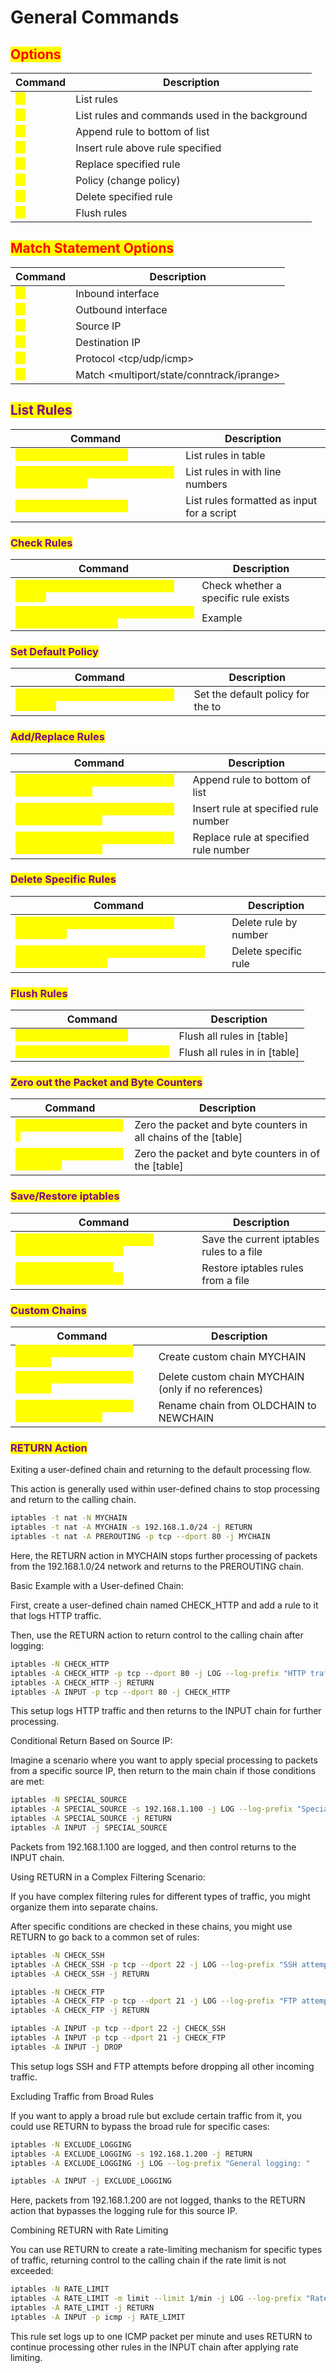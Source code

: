 # General Commands

## <mark style="color:red;">Options</mark>

| Command                                 | Description                                    |
| --------------------------------------- | ---------------------------------------------- |
| <mark style="color:yellow;">`-L`</mark> | List rules                                     |
| <mark style="color:yellow;">`-S`</mark> | List rules and commands used in the background |
| <mark style="color:yellow;">`-A`</mark> | Append rule to bottom of list                  |
| <mark style="color:yellow;">`-I`</mark> | Insert rule above rule specified               |
| <mark style="color:yellow;">`-R`</mark> | Replace specified rule                         |
| <mark style="color:yellow;">`-P`</mark> | Policy (change policy)                         |
| <mark style="color:yellow;">`-D`</mark> | Delete specified rule                          |
| <mark style="color:yellow;">`-F`</mark> | Flush rules                                    |

## <mark style="color:red;">Match Statement Options</mark>

| Command                                 | Description                                |
| --------------------------------------- | ------------------------------------------ |
| <mark style="color:yellow;">`-i`</mark> | Inbound interface                          |
| <mark style="color:yellow;">`-o`</mark> | Outbound interface                         |
| <mark style="color:yellow;">`-s`</mark> | Source IP                                  |
| <mark style="color:yellow;">`-d`</mark> | Destination IP                             |
| <mark style="color:yellow;">`-p`</mark> | Protocol \<tcp/udp/icmp>                   |
| <mark style="color:yellow;">`-m`</mark> | Match \<multiport/state/conntrack/iprange> |

## <mark style="color:purple;">List Rules</mark>

| Command                                                                            | Description                                |
| ---------------------------------------------------------------------------------- | ------------------------------------------ |
| <mark style="color:yellow;">`iptables -t [table] -L`</mark>                        | List rules in table                        |
| <mark style="color:yellow;">`iptables -t [table] -L <chain> --line-numbers`</mark> | List rules in with line numbers            |
| <mark style="color:yellow;">`iptables -t [table] -S`</mark>                        | List rules formatted as input for a script |

### <mark style="color:purple;">Check Rules</mark>

| Command                                                                                      | Description                          |
| -------------------------------------------------------------------------------------------- | ------------------------------------ |
| <mark style="color:yellow;">`iptables -t [table] -C <chain> <rule>`</mark>                   | Check whether a specific rule exists |
| <mark style="color:yellow;">`iptables -t filter -C INPUT -p tcp --dport 80 -j ACCEPT`</mark> | Example                              |

### <mark style="color:purple;">Set Default Policy</mark>

| Command                                                                      | Description                       |
| ---------------------------------------------------------------------------- | --------------------------------- |
| <mark style="color:yellow;">`iptables -t [table] -P <chain> <action>`</mark> | Set the default policy for the to |

### <mark style="color:purple;">Add/Replace Rules</mark>

| Command                                                                               | Description                           |
| ------------------------------------------------------------------------------------- | ------------------------------------- |
| <mark style="color:yellow;">`iptables -t [table] -A <chain> <specific rule>`</mark>   | Append rule to bottom of list         |
| <mark style="color:yellow;">`iptables -t [table] -I <chain> <rule_num> <rule>`</mark> | Insert rule at specified rule number  |
| <mark style="color:yellow;">`iptables -t [table] -R <chain> <rule_num> <rule>`</mark> | Replace rule at specified rule number |

### <mark style="color:purple;">Delete Specific Rules</mark>

| Command                                                                                      | Description           |
| -------------------------------------------------------------------------------------------- | --------------------- |
| <mark style="color:yellow;">`iptables -t [table] -D <chain> [rule_num]`</mark>               | Delete rule by number |
| <mark style="color:yellow;">`iptables -t filter -D INPUT -p tcp --dport 22 -j ACCEPT`</mark> | Delete specific rule  |

### <mark style="color:purple;">Flush Rules</mark>

| Command                                                             | Description                    |
| ------------------------------------------------------------------- | ------------------------------ |
| <mark style="color:yellow;">`iptables -t [table] -F`</mark>         | Flush all rules in \[table]    |
| <mark style="color:yellow;">`iptables -t [table] -F <chain>`</mark> | Flush all rules in in \[table] |

### <mark style="color:purple;">Zero out the Packet and Byte Counters</mark>

| Command                                                             | Description                                                     |
| ------------------------------------------------------------------- | --------------------------------------------------------------- |
| <mark style="color:yellow;">`iptables -t [table] -Z`</mark>         | Zero the packet and byte counters in all chains of the \[table] |
| <mark style="color:yellow;">`iptables -t [table] -Z <chain>`</mark> | Zero the packet and byte counters in of the \[table]            |

### <mark style="color:purple;">Save/Restore iptables</mark>

| Command                                                                               | Description                               |
| ------------------------------------------------------------------------------------- | ----------------------------------------- |
| <mark style="color:yellow;">`iptables-save -t [table] > /[table]_rules_backup`</mark> | Save the current iptables rules to a file |
| <mark style="color:yellow;">`iptables-restore < /[table]_rules_backup`</mark>         | Restore iptables rules from a file        |

### <mark style="color:purple;">Custom Chains</mark>

| Command                                                                       | Description                                         |
| ----------------------------------------------------------------------------- | --------------------------------------------------- |
| <mark style="color:yellow;">`iptables -t [table] -N MYCHAIN`</mark>           | Create custom chain MYCHAIN                         |
| <mark style="color:yellow;">`iptables -t [table] -X MYCHAIN`</mark>           | Delete custom chain MYCHAIN (only if no references) |
| <mark style="color:yellow;">`iptables -t [table] -E OLDCHAIN NEWCHAIN`</mark> | Rename chain from OLDCHAIN to NEWCHAIN              |

### <mark style="color:purple;">RETURN Action</mark>

Exiting a user-defined chain and returning to the default processing flow.

This action is generally used within user-defined chains to stop processing and return to the calling chain.

```bash
iptables -t nat -N MYCHAIN
iptables -t nat -A MYCHAIN -s 192.168.1.0/24 -j RETURN
iptables -t nat -A PREROUTING -p tcp --dport 80 -j MYCHAIN
```

Here, the RETURN action in MYCHAIN stops further processing of packets from the 192.168.1.0/24 network and returns to the PREROUTING chain.

Basic Example with a User-defined Chain:

First, create a user-defined chain named CHECK\_HTTP and add a rule to it that logs HTTP traffic.

Then, use the RETURN action to return control to the calling chain after logging:

```bash
iptables -N CHECK_HTTP
iptables -A CHECK_HTTP -p tcp --dport 80 -j LOG --log-prefix "HTTP traffic: "
iptables -A CHECK_HTTP -j RETURN
iptables -A INPUT -p tcp --dport 80 -j CHECK_HTTP
```

This setup logs HTTP traffic and then returns to the INPUT chain for further processing.

Conditional Return Based on Source IP:

Imagine a scenario where you want to apply special processing to packets from a specific source IP, then return to the main chain if those conditions are met:

```bash
iptables -N SPECIAL_SOURCE
iptables -A SPECIAL_SOURCE -s 192.168.1.100 -j LOG --log-prefix "Special Source: "
iptables -A SPECIAL_SOURCE -j RETURN
iptables -A INPUT -j SPECIAL_SOURCE
```

Packets from 192.168.1.100 are logged, and then control returns to the INPUT chain.

Using RETURN in a Complex Filtering Scenario:

If you have complex filtering rules for different types of traffic, you might organize them into separate chains.

After specific conditions are checked in these chains, you might use RETURN to go back to a common set of rules:

```bash
iptables -N CHECK_SSH
iptables -A CHECK_SSH -p tcp --dport 22 -j LOG --log-prefix "SSH attempt: "
iptables -A CHECK_SSH -j RETURN
```

```bash
iptables -N CHECK_FTP
iptables -A CHECK_FTP -p tcp --dport 21 -j LOG --log-prefix "FTP attempt: "
iptables -A CHECK_FTP -j RETURN
```

```bash
iptables -A INPUT -p tcp --dport 22 -j CHECK_SSH
iptables -A INPUT -p tcp --dport 21 -j CHECK_FTP
iptables -A INPUT -j DROP
```

This setup logs SSH and FTP attempts before dropping all other incoming traffic.

Excluding Traffic from Broad Rules

If you want to apply a broad rule but exclude certain traffic from it, you could use RETURN to bypass the broad rule for specific cases:

```bash
iptables -N EXCLUDE_LOGGING
iptables -A EXCLUDE_LOGGING -s 192.168.1.200 -j RETURN
iptables -A EXCLUDE_LOGGING -j LOG --log-prefix "General logging: "
```

```bash
iptables -A INPUT -j EXCLUDE_LOGGING
```

Here, packets from 192.168.1.200 are not logged, thanks to the RETURN action that bypasses the logging rule for this source IP.

Combining RETURN with Rate Limiting

You can use RETURN to create a rate-limiting mechanism for specific types of traffic, returning control to the calling chain if the rate limit is not exceeded:

```bash
iptables -N RATE_LIMIT
iptables -A RATE_LIMIT -m limit --limit 1/min -j LOG --log-prefix "Rate limit: "
iptables -A RATE_LIMIT -j RETURN
iptables -A INPUT -p icmp -j RATE_LIMIT
```

This rule set logs up to one ICMP packet per minute and uses RETURN to continue processing other rules in the INPUT chain after applying rate limiting.
